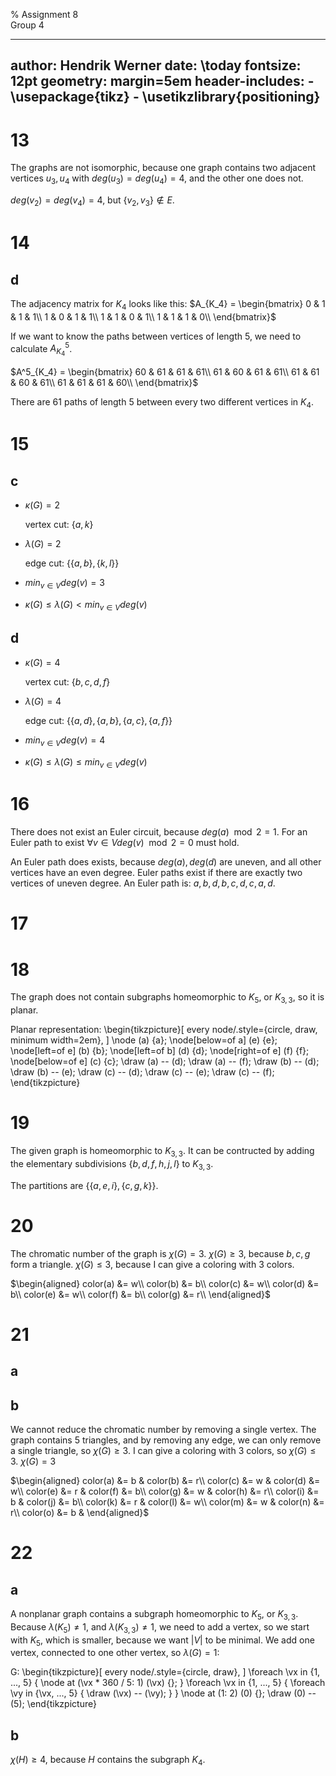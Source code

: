 % Assignment 8\
	Group 4

---
author: Hendrik Werner
date: \today
fontsize: 12pt
geometry: margin=5em
header-includes:
	- \usepackage{tikz}
	- \usetikzlibrary{positioning}
---

# 13

The graphs are not isomorphic, because one graph contains two adjacent vertices $u_3, u_4$ with $deg(u_3) = deg(u_4) = 4$, and the other one does not.

$deg(v_2) = deg(v_4) = 4$, but $\{v_2, v_3\} \not \in E$.

# 14
## d
The adjacency matrix for $K_4$ looks like this:
$A_{K_4} = \begin{bmatrix}
	0 & 1 & 1 & 1\\
	1 & 0 & 1 & 1\\
	1 & 1 & 0 & 1\\
	1 & 1 & 1 & 0\\
\end{bmatrix}$

If we want to know the paths between vertices of length 5, we need to calculate $A^5_{K_4}$.

$A^5_{K_4} = \begin{bmatrix}
	60 & 61 & 61 & 61\\
	61 & 60 & 61 & 61\\
	61 & 61 & 60 & 61\\
	61 & 61 & 61 & 60\\
\end{bmatrix}$

There are 61 paths of length 5 between every two different vertices in $K_4$.

# 15
## c
* $\kappa(G) = 2$

	vertex cut: $\{a, k\}$
* $\lambda(G) = 2$

	edge cut: $\{\{a, b\}, \{k, l\}\}$
* $min_{v \in V} deg(v) = 3$
* $\kappa(G) \leq \lambda(G) < min_{v \in V} deg(v)$

## d
* $\kappa(G) = 4$

	vertex cut: $\{b, c, d, f\}$
* $\lambda(G) = 4$

	edge cut: $\{\{a, d\}, \{a, b\}, \{a, c\}, \{a, f\}\}$
* $min_{v \in V} deg(v) = 4$
* $\kappa(G) \leq \lambda(G) \leq min_{v \in V} deg(v)$

# 16

There does not exist an Euler circuit, because $deg(a) \mod 2 = 1$. For an Euler path to exist $\forall v \in V deg(v) \mod 2 = 0$ must hold.

An Euler path does exists, because $deg(a), deg(d)$ are uneven, and all other vertices have an even degree. Euler paths exist if there are exactly two vertices of uneven degree. An Euler path is: $a, b, d, b, c, d, c, a, d$.

# 17

# 18

The graph does not contain subgraphs homeomorphic to $K_5$, or $K_{3, 3}$, so it is planar.

Planar representation:
\begin{tikzpicture}[
	every node/.style={circle, draw, minimum width=2em},
]
	\node (a) {a};
	\node[below=of a] (e) {e};
	\node[left=of e] (b) {b};
	\node[left=of b] (d) {d};
	\node[right=of e] (f) {f};
	\node[below=of e] (c) {c};
	\draw (a) -- (d);
	\draw (a) -- (f);
	\draw (b) -- (d);
	\draw (b) -- (e);
	\draw (c) -- (d);
	\draw (c) -- (e);
	\draw (c) -- (f);
\end{tikzpicture}

# 19

The given graph is homeomorphic to $K_{3, 3}$. It can be contructed by adding the elementary subdivisions $\{b, d, f, h, j, l\}$ to $K_{3, 3}$.

The partitions are $\{\{a, e, i\}, \{c, g, k\}\}$.

# 20

The chromatic number of the graph is $\chi(G) = 3$. $\chi(G) \geq 3$, because $b, c, g$ form a triangle. $\chi(G) \leq 3$, because I can give a coloring with 3 colors.

$\begin{aligned}
	color(a) &= w\\
	color(b) &= b\\
	color(c) &= w\\
	color(d) &= b\\
	color(e) &= w\\
	color(f) &= b\\
	color(g) &= r\\
\end{aligned}$

# 21
## a
## b
We cannot reduce the chromatic number by removing a single vertex. The graph contains 5 triangles, and by removing any edge, we can only remove a single triangle, so $\chi(G) \geq 3$. I can give a coloring with 3 colors, so $\chi(G) \leq 3$. $\chi(G) = 3$

$\begin{aligned}
	color(a) &= b &
	color(b) &= r\\
	color(c) &= w &
	color(d) &= w\\
	color(e) &= r &
	color(f) &= b\\
	color(g) &= w &
	color(h) &= r\\
	color(i) &= b &
	color(j) &= b\\
	color(k) &= r &
	color(l) &= w\\
	color(m) &= w &
	color(n) &= r\\
	color(o) &= b &
\end{aligned}$

# 22
## a
A nonplanar graph contains a subgraph homeomorphic to $K_5$, or $K_{3, 3}$. Because $\lambda(K_5) \neq 1$, and $\lambda(K_{3, 3}) \neq 1$, we need to add a vertex, so we start with $K_5$, which is smaller, because we want $|V|$ to be minimal. We add one vertex, connected to one other vertex, so $\lambda(G) = 1$:

G:
\begin{tikzpicture}[
	every node/.style={circle, draw},
]
	\foreach \vx in {1, ..., 5} {
		\node at (\vx * 360 / 5: 1) (\vx) {};
	}
	\foreach \vx in {1, ..., 5} {
		\foreach \vy  in {\vx, ..., 5} {
			\draw (\vx) -- (\vy);
		}
	}
	\node at (1: 2) (0) {};
	\draw (0) -- (5);
\end{tikzpicture}

## b
$\chi(H) \geq 4$, because $H$ contains the subgraph $K_4$.
